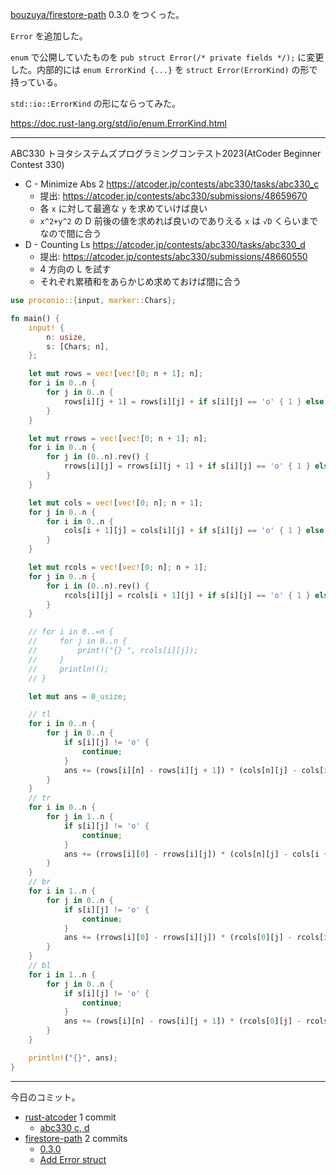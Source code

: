 [bouzuya/firestore-path] 0.3.0 をつくった。

`Error` を追加した。

`enum` で公開していたものを `pub struct Error(/* private fields */);` に変更した。内部的には `enum ErrorKind {...}` を `struct Error(ErrorKind)` の形で持っている。

`std::io::ErrorKind` の形にならってみた。

<https://doc.rust-lang.org/std/io/enum.ErrorKind.html>

---

ABC330 トヨタシステムズプログラミングコンテスト2023(AtCoder Beginner Contest 330)

- C - Minimize Abs 2
  <https://atcoder.jp/contests/abc330/tasks/abc330_c>
  - 提出: <https://atcoder.jp/contests/abc330/submissions/48659670>
  - 各 `x` に対して最適な `y` を求めていけば良い
  - `x^2+y^2` の D 前後の値を求めれば良いのでありえる `x` は `√D` くらいまでなので間に合う
- D - Counting Ls
  <https://atcoder.jp/contests/abc330/tasks/abc330_d>
  - 提出: <https://atcoder.jp/contests/abc330/submissions/48660550>
  - 4 方向の L を試す
  - それぞれ累積和をあらかじめ求めておけば間に合う

```rust
use proconio::{input, marker::Chars};

fn main() {
    input! {
        n: usize,
        s: [Chars; n],
    };

    let mut rows = vec![vec![0; n + 1]; n];
    for i in 0..n {
        for j in 0..n {
            rows[i][j + 1] = rows[i][j] + if s[i][j] == 'o' { 1 } else { 0 };
        }
    }

    let mut rrows = vec![vec![0; n + 1]; n];
    for i in 0..n {
        for j in (0..n).rev() {
            rrows[i][j] = rrows[i][j + 1] + if s[i][j] == 'o' { 1 } else { 0 };
        }
    }

    let mut cols = vec![vec![0; n]; n + 1];
    for j in 0..n {
        for i in 0..n {
            cols[i + 1][j] = cols[i][j] + if s[i][j] == 'o' { 1 } else { 0 };
        }
    }

    let mut rcols = vec![vec![0; n]; n + 1];
    for j in 0..n {
        for i in (0..n).rev() {
            rcols[i][j] = rcols[i + 1][j] + if s[i][j] == 'o' { 1 } else { 0 };
        }
    }

    // for i in 0..=n {
    //     for j in 0..n {
    //         print!("{} ", rcols[i][j]);
    //     }
    //     println!();
    // }

    let mut ans = 0_usize;

    // tl
    for i in 0..n {
        for j in 0..n {
            if s[i][j] != 'o' {
                continue;
            }
            ans += (rows[i][n] - rows[i][j + 1]) * (cols[n][j] - cols[i + 1][j]);
        }
    }
    // tr
    for i in 0..n {
        for j in 1..n {
            if s[i][j] != 'o' {
                continue;
            }
            ans += (rrows[i][0] - rrows[i][j]) * (cols[n][j] - cols[i + 1][j]);
        }
    }
    // br
    for i in 1..n {
        for j in 0..n {
            if s[i][j] != 'o' {
                continue;
            }
            ans += (rrows[i][0] - rrows[i][j]) * (rcols[0][j] - rcols[i][j]);
        }
    }
    // bl
    for i in 1..n {
        for j in 0..n {
            if s[i][j] != 'o' {
                continue;
            }
            ans += (rows[i][n] - rows[i][j + 1]) * (rcols[0][j] - rcols[i][j]);
        }
    }

    println!("{}", ans);
}
```

---

今日のコミット。

- [rust-atcoder](https://github.com/bouzuya/rust-atcoder) 1 commit
  - [abc330 c, d](https://github.com/bouzuya/rust-atcoder/commit/275ec85053294f450d92c7cc25eeede68891cf72)
- [firestore-path](https://github.com/bouzuya/firestore-path) 2 commits
  - [0.3.0](https://github.com/bouzuya/firestore-path/commit/0f009c0cf591753d55ecc223a1df704e3341aa18)
  - [Add Error struct](https://github.com/bouzuya/firestore-path/commit/b2afffe2735f94f55700b0f61d98ea7a8c91bccb)

[bouzuya/firestore-path]: https://github.com/bouzuya/firestore-path
